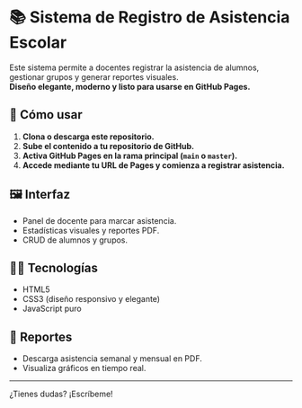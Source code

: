 # 📚 Sistema de Registro de Asistencia Escolar

Este sistema permite a docentes registrar la asistencia de alumnos, gestionar grupos y generar reportes visuales.  
**Diseño elegante, moderno y listo para usarse en GitHub Pages.**

## 🚀 Cómo usar

1. **Clona o descarga este repositorio.**
2. **Sube el contenido a tu repositorio de GitHub.**
3. **Activa GitHub Pages en la rama principal (`main` o `master`).**
4. **Accede mediante tu URL de Pages y comienza a registrar asistencia.**

## 🖼️ Interfaz

- Panel de docente para marcar asistencia.
- Estadísticas visuales y reportes PDF.
- CRUD de alumnos y grupos.

## 👨‍💻 Tecnologías

- HTML5
- CSS3 (diseño responsivo y elegante)
- JavaScript puro

## 📄 Reportes

- Descarga asistencia semanal y mensual en PDF.
- Visualiza gráficos en tiempo real.

---

¿Tienes dudas? ¡Escríbeme!
